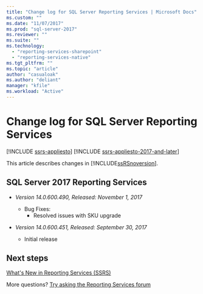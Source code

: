 ```yaml
---
title: "Change log for SQL Server Reporting Services | Microsoft Docs"
ms.custom: ""
ms.date: "11/07/2017"
ms.prod: "sql-server-2017"
ms.reviewer: ""
ms.suite: ""
ms.technology: 
  - "reporting-services-sharepoint"
  - "reporting-services-native"
ms.tgt_pltfrm: ""
ms.topic: "article"
author: "casualoak"
ms.author: "deliant"
manager: "kfile"
ms.workload: "Active"
---
```


# Change log for SQL Server Reporting Services

[!INCLUDE [ssrs-appliesto](../includes/ssrs-appliesto.md)] [!INCLUDE [ssrs-appliesto-2017-and-later](../includes/ssrs-appliesto-2017-and-later.md)] 

This article describes changes in [!INCLUDE[ssRSnoversion](../includes/ssrsnoversion-md.md)]. 

## SQL Server 2017 Reporting Services 
  - *Version 14.0.600.490, Released: November 1, 2017* 
    - Bug Fixes:
        - Resolved issues with SKU upgrade

  - *Version 14.0.600.451, Released: September 30, 2017* 
    - Initial release
## Next steps

[What's New in Reporting Services (SSRS)](../reporting-services/what-s-new-in-sql-server-reporting-services-ssrs.md)   

More questions? [Try asking the Reporting Services forum](http://go.microsoft.com/fwlink/?LinkId=620231)
